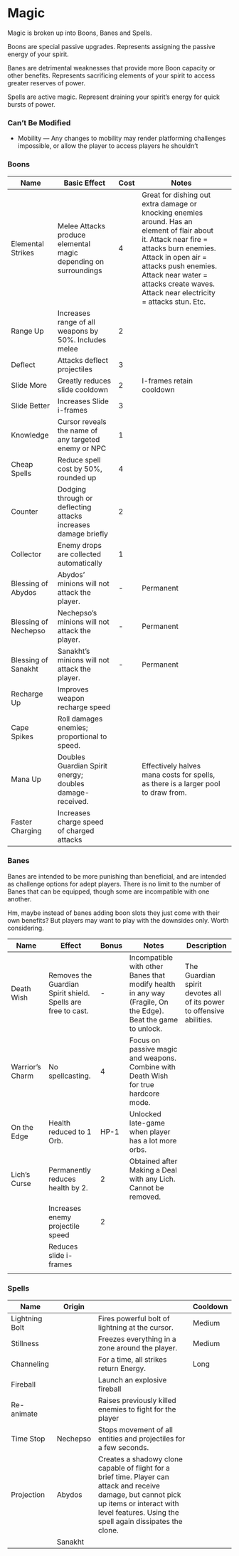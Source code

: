 # Magic

Magic is broken up into Boons, Banes and Spells.

Boons are special passive upgrades. Represents assigning the passive energy of your spirit.

Banes are detrimental weaknesses that provide more Boon capacity or other benefits. Represents sacrificing elements of your spirit to access greater reserves of power.

Spells are active magic. Represent draining your spirit’s energy for quick bursts of power.

### Can’t Be Modified

- Mobility — Any changes to mobility may render platforming challenges impossible, or allow the player to access players he shouldn’t

### Boons

| Name | Basic Effect | Cost | Notes |  |
| --- | --- | --- | --- | --- |
| Elemental Strikes | Melee Attacks produce elemental magic depending on surroundings | 4 | Great for dishing out extra damage or knocking enemies around. Has an element of flair about it. Attack near fire = attacks burn enemies. Attack in open air = attacks push enemies. Attack near water = attacks create waves. Attack near electricity = attacks stun. Etc. |  |
| Range Up | Increases range of all weapons by 50%. Includes melee | 2 |  |  |
| Deflect | Attacks deflect projectiles | 3 |  |  |
| Slide More | Greatly reduces slide cooldown | 2 | I-frames retain cooldown |  |
| Slide Better | Increases Slide i-frames | 3 |  |  |
| Knowledge | Cursor reveals the name of any targeted enemy or NPC | 1 |  |  |
| Cheap Spells | Reduce spell cost by 50%, rounded up | 4 |  |  |
| Counter | Dodging through or deflecting attacks increases damage briefly | 2 |  |  |
| Collector | Enemy drops are collected automatically | 1 |  |  |
| Blessing of Abydos | Abydos’ minions will not attack the player. | - | Permanent |  |
| Blessing of Nechepso | Nechepso’s minions will not attack the player. | - | Permanent |  |
| Blessing of Sanakht | Sanakht’s minions will not attack the player. | - | Permanent |  |
| Recharge Up | Improves weapon recharge speed |  |  |  |
| Cape Spikes | Roll damages enemies; proportional to speed. |  |  |  |
| Mana Up | Doubles Guardian Spirit energy; doubles damage-received. |  | Effectively halves mana costs for spells, as there is a larger pool to draw from. |  |
| Faster Charging | Increases charge speed of charged attacks |  |  |  |

### Banes

Banes are intended to be more punishing than beneficial, and are intended as challenge options for adept players. There is no limit to the number of Banes that can be equipped, though some are incompatible with one another.

Hm, maybe instead of banes adding boon slots they just come with their own benefits? But players may want to play with the downsides only. Worth considering.

| Name | Effect | Bonus | Notes | Description |
| --- | --- | --- | --- | --- |
| Death Wish | Removes the Guardian Spirit shield. Spells are free to cast. | - | Incompatible with other Banes that modify health in any way (Fragile, On the Edge). Beat the game to unlock. | The Guardian spirit devotes all of its power to offensive abilities. |
| Warrior’s Charm | No spellcasting. | 4 | Focus on passive magic and weapons. Combine with Death Wish for true hardcore mode. |  |
| On the Edge | Health reduced to 1 Orb. | HP-1 | Unlocked late-game when player has a lot more orbs. |  |
| Lich’s Curse | Permanently reduces health by 2. | 2 | Obtained after Making a Deal with any Lich. Cannot be removed. |  |
|  | Increases enemy projectile speed | 2 |  |  |
|  | Reduces slide i-frames |  |  |  |
|  |  |  |  |  |

### Spells

| Name | Origin |  | Cooldown |
| --- | --- | --- | --- |
| Lightning Bolt |  | Fires powerful bolt of lightning at the cursor. | Medium |
| Stillness |  | Freezes everything in a zone around the player. | Medium |
| Channeling |  | For a time, all strikes return Energy. | Long |
| Fireball |  | Launch an explosive fireball |  |
| Re-animate |  | Raises previously killed enemies to fight for the player |  |
| Time Stop | Nechepso | Stops movement of all entities and projectiles for a few seconds. |  |
| Projection | Abydos | Creates a shadowy clone capable of flight for a brief time. Player can attack and receive damage, but cannot pick up items or interact with level features. Using the spell again dissipates the clone. |  |
|  | Sanakht |  |  |